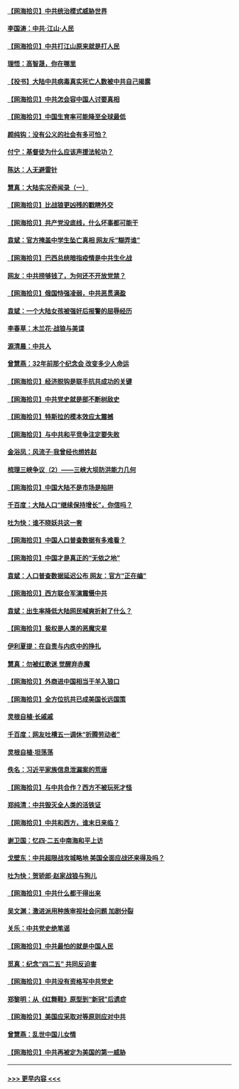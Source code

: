 #### [【网海拾贝】中共统治模式威胁世界](../pages/nsc993/n12957622.md?t=05191151) 
#### [李国涛：中共‧江山‧人民](../pages/nsc993/n12957502.md?t=05191151) 
#### [【网海拾贝】中共打江山原来就是打人民](../pages/nsc993/n12954345.md?t=05191151) 
#### [理悟：高智晟，你在哪里](../pages/nsc993/n12953115.md?t=05191151) 
#### [【投书】大陆中共病毒真实死亡人数被中共自己揭露](../pages/nsc993/n12953050.md?t=05191151) 
#### [【网海拾贝】中共怎会容中国人讨要真相](../pages/nsc993/n12952161.md?t=05191151) 
#### [【网海拾贝】中国生育率可能降至全球最低](../pages/nsc993/n12948793.md?t=05191151) 
#### [颜纯钩：没有公义的社会有多可怕？](../pages/nsc993/n12947626.md?t=05191151) 
#### [付宁：基督徒为什么应该声援法轮功？](../pages/nsc993/n12947233.md?t=05191151) 
#### [陈达：人无避雷针](../pages/nsc993/n12947098.md?t=05191151) 
#### [慧真：大陆实况奇闻录（一）](../pages/nsc993/n12945811.md?t=05191151) 
#### [【网海拾贝】比战狼更凶残的戳瞎外交](../pages/nsc993/n12945717.md?t=05191151) 
#### [【网海拾贝】共产党没底线，什么坏事都可能干](../pages/nsc993/n12942090.md?t=05191151) 
#### [袁斌：官方掩盖中学生坠亡真相 网友斥“糊弄谁”](../pages/nsc993/n12942029.md?t=05191151) 
#### [【网海拾贝】巴西总统暗指疫情是中共生化战](../pages/nsc993/n12938999.md?t=05191151) 
#### [网友：中共捞够钱了，为何还不开放党禁？](../pages/nsc993/n12938952.md?t=05191151) 
#### [【网海拾贝】俄国恃强凌弱，中共恶贯满盈](../pages/nsc993/n12936626.md?t=05191151) 
#### [袁斌：一个大陆女孩被强奸后报警的屈辱经历](../pages/nsc993/n12936547.md?t=05191151) 
#### [李春草：木兰花·战狼与美谍](../pages/nsc993/n12935995.md?t=05191151) 
#### [源清晨：中共人](../pages/nsc993/n12935589.md?t=05191151) 
#### [曾慧燕：32年前那个纪念会 改变多少人命运](../pages/nsc993/n12934233.md?t=05191151) 
#### [【网海拾贝】经济脱钩是联手抗共成功的关键](../pages/nsc993/n12934176.md?t=05191151) 
#### [【网海拾贝】中共党史就是部不断树敌史](../pages/nsc993/n12932844.md?t=05191151) 
#### [【网海拾贝】特斯拉的模本效应太震撼](../pages/nsc993/n12925626.md?t=05191151) 
#### [【网海拾贝】与中共和平竞争注定要失败](../pages/nsc993/n12923326.md?t=05191151) 
#### [金浴凤：风流子‧我曾经也想姓赵](../pages/nsc993/n12920911.md?t=05191151) 
#### [梳理三峡争议（2）——三峡大坝防洪能力几何](../pages/nsc993/n12920173.md?t=05191151) 
#### [【网海拾贝】中国大陆不是市场是陷阱](../pages/nsc993/n12920143.md?t=05191151) 
#### [千百度：大陆人口“继续保持增长”，你信吗？](../pages/nsc993/n12918946.md?t=05191151) 
#### [吐为快：谁不晓妖共这一套](../pages/nsc993/n12918941.md?t=05191151) 
#### [【网海拾贝】中国人口普查数据有多难看？](../pages/nsc993/n12917822.md?t=05191151) 
#### [【网海拾贝】中国才是真正的“无依之地”](../pages/nsc993/n12915845.md?t=05191151) 
#### [袁斌：人口普查数据延迟公布 网友：官方“正在编”](../pages/nsc993/n12915748.md?t=05191151) 
#### [【网海拾贝】西方联合军演震慑中共](../pages/nsc993/n12913466.md?t=05191151) 
#### [袁斌：出生率降低大陆网民喊爽折射了什么？](../pages/nsc993/n12913365.md?t=05191151) 
#### [【网海拾贝】极权是人类的恶魔灾星](../pages/nsc993/n12910697.md?t=05191151) 
#### [伊利夏提：在自责与内疚中的挣扎](../pages/nsc993/n12910493.md?t=05191151) 
#### [慧真：勿被红歌迷 觉醒弃赤魔](../pages/nsc993/n12910485.md?t=05191151) 
#### [【网海拾贝】外商进中国相当于羊入狼口](../pages/nsc993/n12908274.md?t=05191151) 
#### [【网海拾贝】全方位抗共已成美国长远国策](../pages/nsc993/n12906878.md?t=05191151) 
#### [灵根自植‧长戚戚](../pages/nsc993/n12905585.md?t=05191151) 
#### [千百度：网友吐槽五一调休“折腾劳动者”](../pages/nsc993/n12905934.md?t=05191151) 
#### [灵根自植‧坦荡荡](../pages/nsc993/n12905562.md?t=05191151) 
#### [佚名：习近平家族信息泄漏案的荒唐](../pages/nsc993/n12904705.md?t=05191151) 
#### [【网海拾贝】与中共合作？西方不被玩死才怪](../pages/nsc993/n12903873.md?t=05191151) 
#### [郑纯清：中共毁灭全人类的活铁证](../pages/nsc993/n12903785.md?t=05191151) 
#### [【网海拾贝】中共和西方，谁末日来临？](../pages/nsc993/n12903482.md?t=05191151) 
#### [谢卫国：忆四‧二五中南海和平上访](../pages/nsc993/n12902192.md?t=05191151) 
#### [戈壁东：中共超限战攻城略地 美国全面应战还来得及吗？](../pages/nsc993/n12902297.md?t=05191151) 
#### [吐为快：贺骄郎‧赵家战狼与狗儿](../pages/nsc993/n12902280.md?t=05191151) 
#### [【网海拾贝】中共什么都干得出来](../pages/nsc993/n12897500.md?t=05191151) 
#### [吴文渊：激进派用种族审视社会问题 加剧分裂](../pages/nsc993/n12893881.md?t=05191151) 
#### [关乐：中共党史绝笔谣](../pages/nsc993/n12897270.md?t=05191151) 
#### [【网海拾贝】中共最怕的就是中国人民](../pages/nsc993/n12894705.md?t=05191151) 
#### [觅真：纪念“四二五” 共同反迫害](../pages/nsc993/n12894553.md?t=05191151) 
#### [【网海拾贝】中共没有资格写中共党史](../pages/nsc993/n12892231.md?t=05191151) 
#### [郑黎明：从《红舞鞋》原型到“新冠”后遗症](../pages/nsc993/n12890469.md?t=05191151) 
#### [【网海拾贝】美国应采取对等原则应对中共](../pages/nsc993/n12889176.md?t=05191151) 
#### [曾慧燕：乱世中国儿女情](../pages/nsc993/n12887931.md?t=05191151) 
#### [【网海拾贝】中共再被定为美国的第一威胁](../pages/nsc993/n12887580.md?t=05191151) 

----
#### [ >>> 更早内容 <<< ](../indexes/nsc993-earlier.md)
